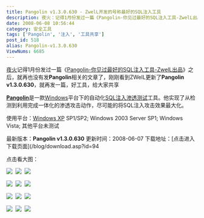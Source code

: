 ```yaml
---
title: Pangolin v1.3.0.630 - ZwelL开发的号称最好的SQL注入工具
description: 夜火：记得1月份发过一篇《Pangolin-你见过最好的SQL注入工具-ZwelL出品》之后，就再也没有发Pangolin相关的文章了，刚刚看到ZWelL更新了Pangolinv1.3.0.630，就再发一篇，好工具，给大家共享Pangolin是一款Windows平台下的自动化SQL注入渗透测试工具。他实现了从检测到利用完成一体化的渗透攻击动作，尽可能的将SQL注入攻击效果最大化。
date: 2008-06-08 10:56:44
category: 安全工具
tags: ['Pangolin', '注入', '工具共享']
post_id: 518
alias: Pangolin-v1.3.0.630
ViewNums: 6685
---
```


[夜火](/blog/)记得1月份发过一篇《[Pangolin-你见过最好的SQL注入工具-ZwelL出品](/blog/pangolin-124584-zwell)》之后，就再也没有发**Pangolin**相关的文章了，刚刚看到ZWelL更新了**Pangolin v1.3.0.630**，就再发一篇，好工具，给大家共享

[**Pangolin**](/tags/Pangolin)是一款[Windows](/tags/Windows)平台下的自动化[SQL注入](/tags/%E6%B3%A8%E5%85%A5)[渗透测试](/blog/penetration-test-intro)工具。他实现了从检测到利用完成一体化的渗透攻击动作，尽可能的将SQL注入攻击效果最大化。

使用平台：[Windows XP](/blog/deepin-ghost-windows-xp-sp3-v81) SP1/SP2; Windows 2003 Server SP1; Windows Vista; 其他平台未测试

最新版本：**Pangolin v1.3.0.630**
更新时间：2008-06-07
下载地址：[点击进入下载页面](/blog/download.asp?id=94

点击看大图：

[![](http://www.shareapic.net/preview2/005954713.jpg)](http://www.shareapic.net/content.php?id=5954713&owner=xloong)  [![](http://www.shareapic.net/preview2/005954756.jpg)](http://www.shareapic.net/content.php?id=5954756&owner=xloong)  [![](http://www.shareapic.net/preview2/005954761.jpg)](http://www.shareapic.net/content.php?id=5954761&owner=xloong)

[![](http://www.shareapic.net/preview2/005954762.jpg)](http://www.shareapic.net/content.php?id=5954762&owner=xloong)  [![](http://www.shareapic.net/preview2/005954899.jpg)](http://www.shareapic.net/content.php?id=5954899&owner=xloong)  [![](http://www.shareapic.net/preview2/005954900.jpg)](http://www.shareapic.net/content.php?id=5954900&owner=xloong)

[![](http://www.shareapic.net/preview2/005954901.jpg)](http://www.shareapic.net/content.php?id=5954901&owner=xloong)  [![](http://www.shareapic.net/preview2/005955057.jpg)](http://www.shareapic.net/content.php?id=5955057&owner=xloong)  [![](http://www.shareapic.net/preview2/005955058.jpg)](http://www.shareapic.net/content.php?id=5955058&owner=xloong)

[![](http://www.shareapic.net/preview2/005955098.jpg)](http://www.shareapic.net/content.php?id=5955098&owner=xloong)  [![](http://www.shareapic.net/preview2/005955100.jpg)](http://www.shareapic.net/content.php?id=5955100&owner=xloong)  [![](http://www.shareapic.net/preview2/005955116.jpg)](http://www.shareapic.net/content.php?id=5955116&owner=xloong)

